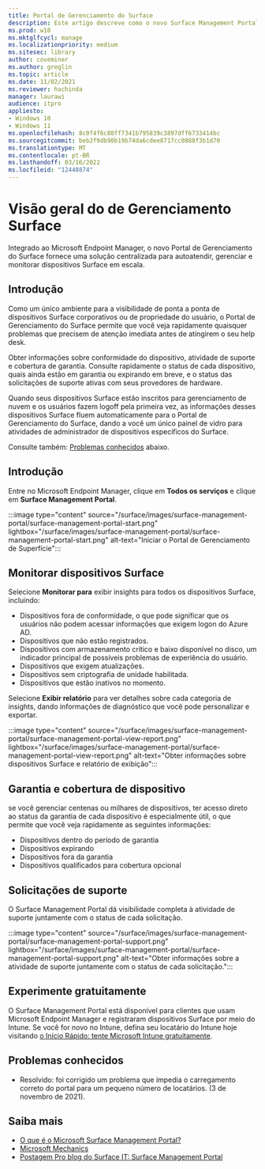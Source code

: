 ```yaml
---
title: Portal de Gerenciamento do Surface
description: Este artigo descreve como o novo Surface Management Portal fornece uma solução centralizada para auto-atender, gerenciar e monitorar dispositivos Surface em escala.
ms.prod: w10
ms.mktglfcycl: manage
ms.localizationpriority: medium
ms.sitesec: library
author: coveminer
ms.author: greglin
ms.topic: article
ms.date: 11/02/2021
ms.reviewer: hachinda
manager: laurawi
audience: itpro
appliesto:
- Windows 10
- Windows 11
ms.openlocfilehash: 8c0f4f6c80ff7341b795839c3897dff6733414bc
ms.sourcegitcommit: beb2f9db90b19b74da6cdee8717cc0888f3b1d70
ms.translationtype: MT
ms.contentlocale: pt-BR
ms.lasthandoff: 03/16/2022
ms.locfileid: "12448874"
---
```

# <a name="surface-management-portal-overview"></a>Visão geral do de Gerenciamento Surface

Integrado ao Microsoft Endpoint Manager, o novo Portal de Gerenciamento do Surface fornece uma solução centralizada para autoatendir, gerenciar e monitorar dispositivos Surface em escala.

## <a name="introduction"></a>Introdução

Como um único ambiente para a visibilidade de ponta a ponta de dispositivos Surface corporativos ou de propriedade do usuário, o Portal de Gerenciamento do Surface permite que você veja rapidamente quaisquer problemas que precisem de atenção imediata antes de atingirem o seu help desk.

Obter informações sobre conformidade do dispositivo, atividade de suporte e cobertura de garantia. Consulte rapidamente o status de cada dispositivo, quais ainda estão em garantia ou expirando em breve, e o status das solicitações de suporte ativas com seus provedores de hardware.

Quando seus dispositivos Surface estão inscritos para gerenciamento de nuvem e os usuários fazem logoff pela primeira vez, as informações desses dispositivos Surface fluem automaticamente para o Portal de Gerenciamento do Surface, dando a você um único painel de vidro para atividades de administrador de dispositivos específicos do Surface.

Consulte também: [Problemas conhecidos](#known-issues) abaixo. 

## <a name="get-started"></a>Introdução

Entre no Microsoft Endpoint Manager, clique em **Todos os serviços** e clique em **Surface Management Portal**.

:::image type="content" source="/surface/images/surface-management-portal/surface-management-portal-start.png" lightbox="/surface/images/surface-management-portal/surface-management-portal-start.png" alt-text="Iniciar o Portal de Gerenciamento de Superfície":::

## <a name="monitor-surface-devices"></a>Monitorar dispositivos Surface

Selecione **Monitorar para** exibir insights para todos os dispositivos Surface, incluindo:

- Dispositivos fora de conformidade, o que pode significar que os usuários não podem acessar informações que exigem logon do Azure AD.
- Dispositivos que não estão registrados.
- Dispositivos com armazenamento crítico e baixo disponível no disco, um indicador principal de possíveis problemas de experiência do usuário.
- Dispositivos que exigem atualizações.
- Dispositivos sem criptografia de unidade habilitada.
- Dispositivos que estão inativos no momento.

Selecione **Exibir relatório** para ver detalhes sobre cada categoria de insights, dando informações de diagnóstico que você pode personalizar e exportar.

:::image type="content" source="/surface/images/surface-management-portal/surface-management-portal-view-report.png" lightbox="/surface/images/surface-management-portal/surface-management-portal-view-report.png" alt-text="Obter informações sobre dispositivos Surface e relatório de exibição":::

## <a name="device-warranty-and-coverage"></a>Garantia e cobertura de dispositivo

se você gerenciar centenas ou milhares de dispositivos, ter acesso direto ao status da garantia de cada dispositivo é especialmente útil, o que permite que você veja rapidamente as seguintes informações:

- Dispositivos dentro do período de garantia
- Dispositivos expirando
- Dispositivos fora da garantia
- Dispositivos qualificados para cobertura opcional

## <a name="support-requests"></a>Solicitações de suporte

O Surface Management Portal dá visibilidade completa à atividade de suporte juntamente com o status de cada solicitação.

:::image type="content" source="/surface/images/surface-management-portal/surface-management-portal-support.png" lightbox="/surface/images/surface-management-portal/surface-management-portal-support.png" alt-text="Obter informações sobre a atividade de suporte juntamente com o status de cada solicitação.":::

## <a name="try-for-free"></a>Experimente gratuitamente

O Surface Management Portal está disponível para clientes que usam Microsoft Endpoint Manager e registraram dispositivos Surface por meio do Intune. Se você for novo no Intune, defina seu locatário do Intune hoje visitando [o Início Rápido: tente Microsoft Intune gratuitamente](/mem/intune/fundamentals/free-trial-sign-up).

## <a name="known-issues"></a>Problemas conhecidos

- Resolvido: foi corrigido um problema que impedia o carregamento correto do portal para um pequeno número de locatários. (3 de novembro de 2021).

## <a name="learn-more"></a>Saiba mais

- [O que é o Microsoft Surface Management Portal?](/mem/intune/fundamentals/surface-management-portal?)
- [Microsoft Mechanics](https://youtu.be/_MmutkqNudk)
- [Postagem Pro blog do Surface IT: Surface Management Portal](https://techcommunity.microsoft.com/t5/surface-it-pro-blog/surface-management-portal/ba-p/1419017)
